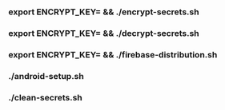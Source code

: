 ### export ENCRYPT_KEY= && ./encrypt-secrets.sh
### export ENCRYPT_KEY= && ./decrypt-secrets.sh
### export ENCRYPT_KEY= && ./firebase-distribution.sh
### ./android-setup.sh
### ./clean-secrets.sh